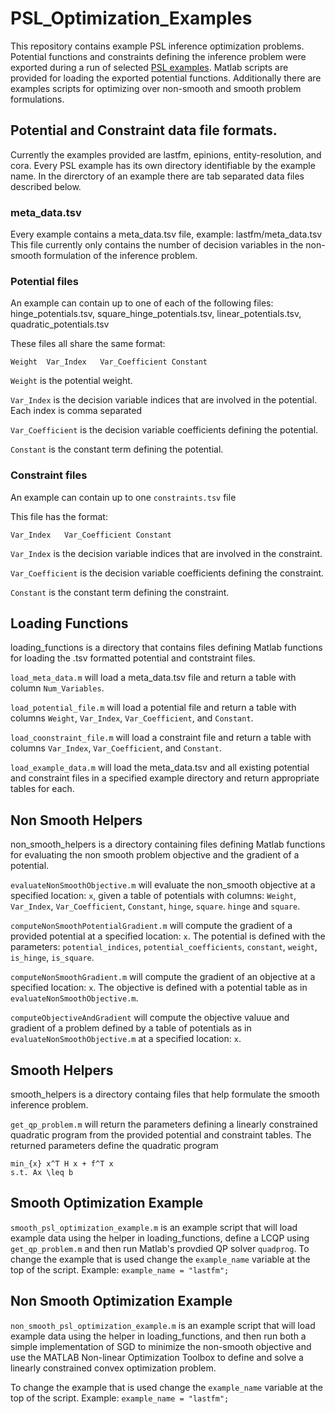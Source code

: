# PSL_Optimization_Examples
This repository contains example PSL inference optimization problems.
Potential functions and constraints defining the inference problem were exported during a run of selected [PSL examples](https://github.com/linqs/psl-examples).
Matlab scripts are provided for loading the exported potential functions.
Additionally there are examples scripts for optimizing over non-smooth and smooth problem formulations.

## Potential and Constraint data file formats.
Currently the examples provided are lastfm, epinions, entity-resolution, and cora.
Every PSL example has its own directory identifiable by the example name. 
In the direrctory of an example there are tab separated data files described below.

### meta_data.tsv
Every example contains a meta_data.tsv file, example: lastfm/meta_data.tsv
This file currently only contains the number of decision variables in the non-smooth formulation of the inference problem.

### Potential files
An example can contain up to one of each of the following files: 
hinge_potentials.tsv, square_hinge_potentials.tsv, linear_potentials.tsv, quadratic_potentials.tsv

These files all share the same format:
```
Weight	Var_Index	Var_Coefficient	Constant
```

`Weight` is the potential weight.

`Var_Index` is the decision variable indices that are involved in the potential. Each index is comma separated

`Var_Coefficient` is the decision variable coefficients defining the potential.

`Constant` is the constant term defining the potential.

### Constraint files
An example can contain up to one `constraints.tsv` file

This file has the format:
```
Var_Index	Var_Coefficient	Constant
```

`Var_Index` is the decision variable indices that are involved in the constraint.

`Var_Coefficient` is the decision variable coefficients defining the constraint.

`Constant` is the constant term defining the constraint.

## Loading Functions
loading_functions is a directory that contains files defining Matlab functions for loading the .tsv formatted potential and contstraint files.

`load_meta_data.m` will load a meta_data.tsv file and return a table with column `Num_Variables`.

`load_potential_file.m` will load a potential file and return a table with columns `Weight`, `Var_Index`, `Var_Coefficient`, and `Constant`.

`load_coonstraint_file.m` will load a constraint file and return a table with columns `Var_Index`, `Var_Coefficient`, and `Constant`.

`load_example_data.m` will load the meta_data.tsv and all existing potential and constraint files in a specified example directory and return appropriate tables for each.

## Non Smooth Helpers
non_smooth_helpers is a directory containing files defining Matlab functions for evaluating the non smooth problem objective and the gradient of a potential.

`evaluateNonSmoothObjective.m` will evaluate the non_smooth objective at a specified location: `x`, given a table of potentials with columns: `Weight`, `Var_Index`, `Var_Coefficient`, `Constant`, `hinge`, `square`. `hinge` and `square`.

`computeNonSmoothPotentialGradient.m` will compute the gradient of a provided potential at a specified location: `x`. The potential is defined with the parameters: `potential_indices`, `potential_coefficients`, `constant`, `weight`, `is_hinge`, `is_square`.

`computeNonSmoothGradient.m` will compute the gradient of an objective at a specified location: `x`. The objective is defined with a potential table as in `evaluateNonSmoothObjective.m`.

`computeObjectiveAndGradient` will compute the objective valuue and gradient of a problem defined by a table of potentials as in `evaluateNonSmoothObjective.m` at a  specified location: `x`.

## Smooth Helpers
smooth_helpers is a directory containg files that help formulate the smooth inference problem.

`get_qp_problem.m` will return the parameters defining a linearly constrained quadratic program from the provided potential and constraint tables. The returned parameters define the quadratic program

```
min_{x} x^T H x + f^T x
s.t. Ax \leq b
```

## Smooth Optimization Example
`smooth_psl_optimization_example.m` is an example script that will load example data using the helper in loading_functions, define a LCQP using `get_qp_problem.m` and then run Matlab's provdied QP solver `quadprog`.
To change the example that is used change the `example_name` variable at the top of the script. Example: `example_name = "lastfm";`

## Non Smooth Optimization Example
`non_smooth_psl_optimization_example.m` is an example script that will load example data using the helper in loading_functions, and then run both a simple implementation of SGD to minimize the non-smooth objective and use the MATLAB Non-linear Optimization Toolbox to define and solve a linearly constrained convex optimization problem.

To change the example that is used change the `example_name` variable at the top of the script. Example: `example_name = "lastfm";`
